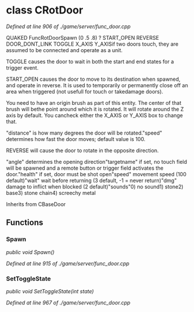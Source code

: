 # class CRotDoor

*Defined at line 906 of ./game/server/func_door.cpp*

QUAKED FuncRotDoorSpawn (0 .5 .8) ? START_OPEN REVERSE  DOOR_DONT_LINK TOGGLE X_AXIS Y_AXISif two doors touch, they are assumed to be connected and operate as  a unit.

TOGGLE causes the door to wait in both the start and end states for  a trigger event.

START_OPEN causes the door to move to its destination when spawned,  and operate in reverse.  It is used to temporarily or permanently  close off an area when triggered (not usefull for touch or  takedamage doors).

You need to have an origin brush as part of this entity.  The  center of that brush will bethe point around which it is rotated. It will rotate around the Z  axis by default.  You cancheck either the X_AXIS or Y_AXIS box to change that.

"distance" is how many degrees the door will be rotated."speed" determines how fast the door moves; default value is 100.

REVERSE will cause the door to rotate in the opposite direction.

"angle"		determines the opening direction"targetname" if set, no touch field will be spawned and a remote  button or trigger field activates the door."health"	if set, door must be shot open"speed"		movement speed (100 default)"wait"		wait before returning (3 default, -1 = never return)"dmg"		damage to inflict when blocked (2 default)"sounds"0)	no sound1)	stone2)	base3)	stone chain4)	screechy metal



Inherits from CBaseDoor



## Functions

### Spawn

*public void Spawn()*

*Defined at line 915 of ./game/server/func_door.cpp*

### SetToggleState

*public void SetToggleState(int state)*

*Defined at line 967 of ./game/server/func_door.cpp*



